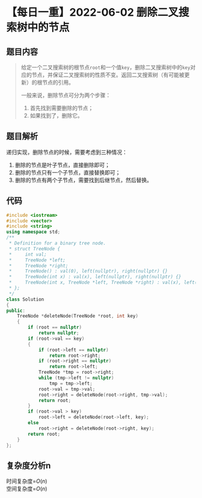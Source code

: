 # 【每日一重】2022-06-02 删除二叉搜索树中的节点

## 题目内容

> 给定一个二叉搜索树的根节点`` root ``和一个值``key``，删除二叉搜索树中的`` key ``对应的节点，并保证二叉搜索树的性质不变。返回二叉搜索树（有可能被更新）的根节点的引用。
>
> 一般来说，删除节点可分为两个步骤：
>
> 1. 首先找到需要删除的节点；
> 2. 如果找到了，删除它。

## 题目解析

递归实现，删除节点的时候，需要考虑到三种情况：

1. 删除的节点是叶子节点，直接删除即可；
2. 删除的节点只有一个子节点，直接替换即可；
3. 删除的节点有两个子节点，需要找到后继节点，然后替换。

## 代码

```cpp
#include <iostream>
#include <vector>
#include <string>
using namespace std;
/**
 * Definition for a binary tree node.
 * struct TreeNode {
 *     int val;
 *     TreeNode *left;
 *     TreeNode *right;
 *     TreeNode() : val(0), left(nullptr), right(nullptr) {}
 *     TreeNode(int x) : val(x), left(nullptr), right(nullptr) {}
 *     TreeNode(int x, TreeNode *left, TreeNode *right) : val(x), left(left), right(right) {}
 * };
 */
class Solution
{
public:
    TreeNode *deleteNode(TreeNode *root, int key)
    {
        if (root == nullptr)
            return nullptr;
        if (root->val == key)
        {
            if (root->left == nullptr)
                return root->right;
            if (root->right == nullptr)
                return root->left;
            TreeNode *tmp = root->right;
            while (tmp->left != nullptr)
                tmp = tmp->left;
            root->val = tmp->val;
            root->right = deleteNode(root->right, tmp->val);
            return root;
        }
        if (root->val > key)
            root->left = deleteNode(root->left, key);
        else
            root->right = deleteNode(root->right, key);
        return root;
    }
};
```

## 复杂度分析n

时间复杂度=$O(n)$  
空间复杂度=$O(n)$
